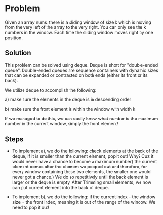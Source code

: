 # Problem

Given an array nums, there is a sliding window of size k which is moving from the very left of the array to the very right. 
You can only see the k numbers in the window. Each time the sliding window moves right by one position.

## Solution

This problem can be solved using deque. Deque is short for "double-ended queue". Double-ended queues are sequence containers 
with dynamic sizes that can be expanded or contracted on both ends (either its front or its back).

We utilize deque to accomplish the following:

a) make sure the elements in the deque is in descending order

b) make sure the front element is within the window with width k

If we managed to do this, we can easily know what number is the maximum number in the current window, simply the front element!

## Steps

* To implement a), we do the following: check elements at the back of the deque, if it is smaller than the current element, pop it out!
Why? Cuz it would never have a chance to become a maximum number( the current element comes after the element we popped out and therefore, for
every window containing these two elements, the smaller one would never got a chance.) We do so repetitively until the back element is larger
or the deque is empty. After Trimming small elements, we now can put current element into the back of deque.

* To implement b), we do the following: if the current index - the window size = the front index, meaning it is out of the range of the window.
We need to pop it out!

